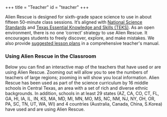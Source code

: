 +++
title = "Teacher"
id = "teacher"
+++

Alien Rescue is designed for sixth-grade space science to use in about fifteen 50-minute class sessions. It’s aligned with [National Science Standards](/pdf/AlienRescueNationalStandards.pdf) and [Texas Essential Knowledge and Skills (TEKS)](/pdf/TEKS_AlienRescue.pdf). As an open environment, there is no one ‘correct’ strategy to use Alien Rescue. It encourages students to freely discover, explore, and make mistakes. We also provide [suggested lesson plans](/pdf/Lesson_plans.pdf) in a comprehensive teacher's manual.

### Using Alien Rescue in the Classroom

Below you can find an interactive map of the teachers that have used or are using Alien Rescue. Zooming out will allow you to see the numbers of teachers of large regions; zooming in will show you local information. Alien Rescue has been used as part of the science curriculum by 16 middle schools in Central Texas, an area with a set of rich and diverse ethnic backgrounds. In addition, schools in at least 29 states (AZ, CA, CO, CT, FL, GA, HI, IA, IL, IN, KS, MA, MD, MI, MN, MO, MS, NC, NM, NJ, NY, OH, OR, PA, SC, TN, UT, WA, WI) and 4 countries (Australia, Canada, China, S.Korea) have used and are using Alien Rescue. <br /><br /><br /><br /><br />
